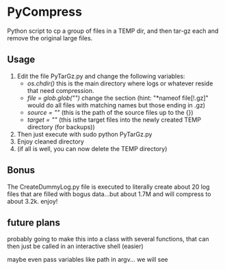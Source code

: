 # PyCompress
Python script to cp a group of files in a TEMP dir, and then tar-gz each and remove the original large files.

## Usage

1. Edit the file PyTarGz.py and change the following variables:
     * *os.chdir(<path of files>)* this is the main directory where logs or whatever reside that need compression.
     * *file = glob.glob("<pattern>")* change the <pattern> section (hint: "*nameof file[!.gz]" would do all files with matching names but those ending in .gz)
     * *source = "<path>"* (this is the path of the source files up to the {})
     * *target = "<path>"* (this isthe target files into the newly created TEMP directory (for backups))
2. Then just execute with sudo python PyTarGz.py
3. Enjoy cleaned directory
4. (if all is well, you can now delete the TEMP directory)

## Bonus
The CreateDummyLog.py file is executed to literally create about 20 log files that are filled with bogus data...but about 1.7M and will compress to about 3.2k.  enjoy!

## future plans
probably going to make this into a class with several functions, that can then just be called in an interactive shell (easier)

maybe even pass variables like path in argv... we will see
